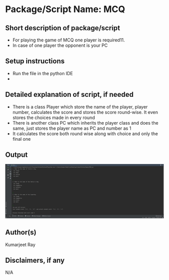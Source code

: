 # Package/Script Name: MCQ

## Short description of package/script

- For playing the game of MCQ one player is required11.
- In case of one player the opponent is your PC

## Setup instructions

- Run the file in the python IDE
- 
## Detailed explanation of script, if needed

- There is a class Player which store the name of the player, player number, calculates the score and stores the score round-wise. It even stores the choices made in every round
- There is another class PC which inherits the player class and does the same, just stores the player name as PC and number as 1
- It calculates the score both round wise along with choice and only the final one

## Output

![Image](Images/MCQ.jpg)

## Author(s)

Kumarjeet Ray

## Disclaimers, if any

N/A
